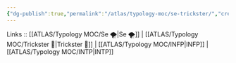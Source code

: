 ```yaml
---
{"dg-publish":true,"permalink":"/atlas/typology-moc/se-trickster/","created":"","updated":"2023-03-09T09:58:13.270+01:00"}
---
```


Links :: [[ATLAS/Typology MOC/Se 🌪️\|Se 🌪️]] | [[ATLAS/Typology MOC/Trickster 🤡\|Trickster 🤡]] | [[ATLAS/Typology MOC/INFP\|INFP]] |  [[ATLAS/Typology MOC/INTP\|INTP]]